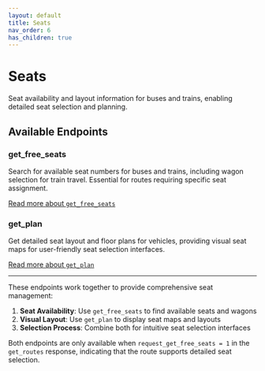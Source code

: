 ```yaml
---
layout: default
title: Seats
nav_order: 6
has_children: true
---
```


# Seats

Seat availability and layout information for buses and trains, enabling detailed seat selection and planning.

## Available Endpoints

### get_free_seats
Search for available seat numbers for buses and trains, including wagon selection for train travel. Essential for routes requiring specific seat assignment.

[Read more about `get_free_seats`](get-free-seats.md)

### get_plan
Get detailed seat layout and floor plans for vehicles, providing visual seat maps for user-friendly seat selection interfaces.

[Read more about `get_plan`](get-plan.md)

---

These endpoints work together to provide comprehensive seat management:

1. **Seat Availability**: Use `get_free_seats` to find available seats and wagons
2. **Visual Layout**: Use `get_plan` to display seat maps and layouts
3. **Selection Process**: Combine both for intuitive seat selection interfaces

Both endpoints are only available when `request_get_free_seats = 1` in the `get_routes` response, indicating that the route supports detailed seat selection. 